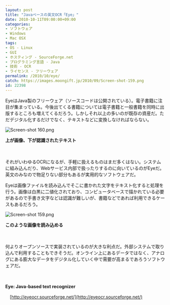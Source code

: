 ```yaml
---
layout: post
title: "Javaベースの英文OCR「Eye」"
date: 2010-10-11T09:00:00+09:00
categories:
- ソフトウェア
- Windows
- Mac OSX
tags: 
- OS - Linux
- GUI
- ホスティング - SourceForge.net
- プログラミング言語 - Java
- 技術 - OCR
- ライセンス - フリーウェア
permalink: /2010/10/eye/
catch: https://images.moongift.jp/2010/09/Screen-shot-159.png
id: 22398
---
```

EyeはJava製のフリーウェア（ソースコードは公開されている）。電子書籍に注目が集まっている。今後出てくる書籍については電子書籍と一般書籍を同時に出版するところも増えてくるだろう。しかしそれ以上の多いのが既存の資産だ。ただデジタル化するだけでなく、テキストなどに変換しなければならない。

  

![Screen-shot 160.png](https://images.moongift.jp/2010/09/Screen-shot-160.png)  
  
**上が画像、下が認識されたテキスト**

  

　

  

それがいわゆるOCRになるが、手軽に扱えるものはまだ多くはない。システムに組み込んだり、Webサービス内部で扱ったりするのに向いているのがEyeだ。英文のみなので物足りない部分もあるが実用的なソフトウェアだ。

  
<!--more-->

Eyeは画像ファイルを読み込んでそこに書かれた文字をテキスト化すると処理を行う。画像は白黒に二値化されており、コンピュータベースで描かれている必要があるので手書き文字などは認識が難しいが、書籍などであれば利用できるケースもあるだろう。

  

![Screen-shot 159.png](https://images.moongift.jp/2010/09/Screen-shot-159.png)  
  
**このような画像を読み込める**

  

　

  

何よりオープンソースで実装されているのが大きな利点だ。外部システムで取り込んで利用することもできそうだ。オンライン上にあるデータではなく、アナログにある膨大なデータをデジタル化していく中で需要が高まるであろうソフトウェアだ。

  

　

  

**Eye: Java-based text recognizer**  
  
　[http://eyeocr.sourceforge.net/](http://eyeocr.sourceforge.net/)

  
